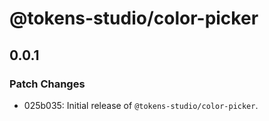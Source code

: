 # @tokens-studio/color-picker

## 0.0.1

### Patch Changes

- 025b035: Initial release of `@tokens-studio/color-picker`.
